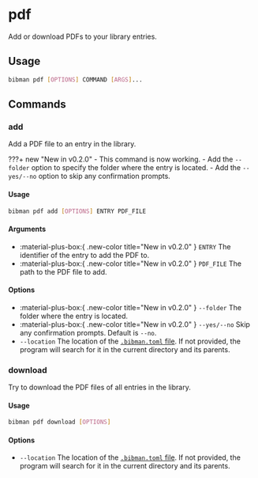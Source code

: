 # pdf

Add or download PDFs to your library entries.

## Usage

```bash
bibman pdf [OPTIONS] COMMAND [ARGS]... 
```

## Commands

### add

Add a PDF file to an entry in the library.

???+ new "New in v0.2.0"
    - This command is now working.
    - Add the `--folder` option to specify the folder where the entry is located.
    - Add the `--yes/--no` option to skip any confirmation prompts.

#### Usage

```bash
bibman pdf add [OPTIONS] ENTRY PDF_FILE
```

#### Arguments

- :material-plus-box:{ .new-color title="New in v0.2.0" } `ENTRY` The identifier of the entry to add the PDF to.
- :material-plus-box:{ .new-color title="New in v0.2.0" } `PDF_FILE` The path to the PDF file to add.

#### Options

- :material-plus-box:{ .new-color title="New in v0.2.0" } `--folder` The folder where the entry is located.
- :material-plus-box:{ .new-color title="New in v0.2.0" } `--yes/--no` Skip any confirmation prompts. Default is `--no`.
- `--location` The location of the [`.bibman.toml` file](../config-format/index.md). If not provided, the program will search for it in the current directory and its parents.

### download

Try to download the PDF files of all entries in the library.

#### Usage

```bash
bibman pdf download [OPTIONS]
```

#### Options

- `--location` The location of the [`.bibman.toml` file](../config-format/index.md). If not provided, the program will search for it in the current directory and its parents.
